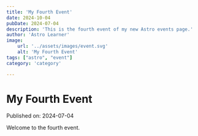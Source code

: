 ```yaml
---
title: 'My Fourth Event'
date: 2024-10-04
pubDate: 2024-07-04
description: 'This is the fourth event of my new Astro events page.'
author: 'Astro Learner'
image:
    url: '../assets/images/event.svg'
    alt: 'My Fourth Event'
tags: ["astro", "event"]
category: 'category'

---
```


# My Fourth Event

Published on: 2024-07-04

Welcome to the fourth event.